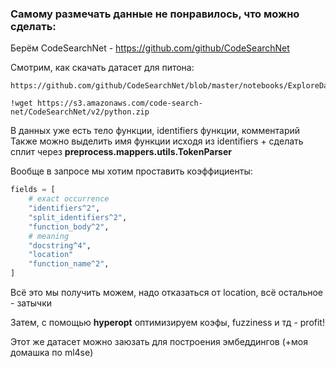 ### Самому размечать данные не понравилось, что можно сделать:
Берём CodeSearchNet - https://github.com/github/CodeSearchNet

Смотрим, как скачать датасет для питона:
```shell
https://github.com/github/CodeSearchNet/blob/master/notebooks/ExploreData.ipynb
```

```shell
!wget https://s3.amazonaws.com/code-search-net/CodeSearchNet/v2/python.zip
```


В данных уже есть тело функции, identifiers функции, комментарий 
Также можно выделить имя функции исходя из identifiers + сделать сплит через **preprocess.mappers.utils.TokenParser**

Вообще в запросе мы хотим проставить коэффициенты:

```python
fields = [
    # exact occurrence
    "identifiers^2",
    "split_identifiers^2",
    "function_body^2",
    # meaning
    "docstring^4",
    "location"
    "function_name^2",
]
```

Всё это мы получить можем, надо отказаться от location, всё остальное - затычки

Затем, с помощью **hyperopt** оптимизируем коэфы, fuzziness и тд - profit!

Этот же датасет можно заюзать для построения эмбеддингов (+моя домашка по ml4se)